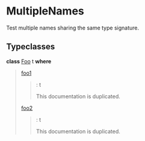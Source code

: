 # <a name="module-multiplenames-16996"></a>MultipleNames

Test multiple names sharing the same type signature.

## Typeclasses

<a name="class-multiplenames-foo-41670"></a>**class** [Foo](#class-multiplenames-foo-41670) t **where**

> <a name="function-multiplenames-foo1-63639"></a>[foo1](#function-multiplenames-foo1-63639)
>
> > : t
> >
> > This documentation is duplicated.
>
> <a name="function-multiplenames-foo2-604"></a>[foo2](#function-multiplenames-foo2-604)
>
> > : t
> >
> > This documentation is duplicated.
